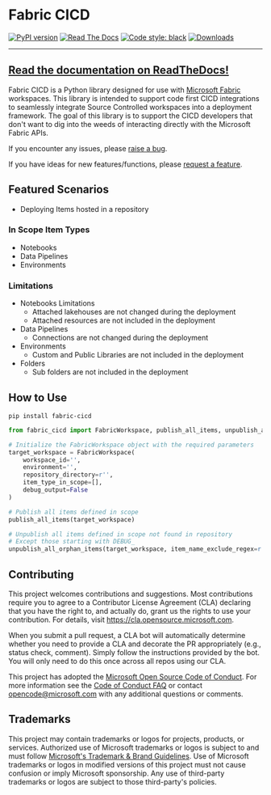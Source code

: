 # Fabric CICD
[![PyPI version](https://badge.fury.io/py/fabric-cicd.svg)](https://badge.fury.io/py/fabric-cicd)
[![Read The Docs](https://readthedocs.org/projects/fabric-cicd/badge/?version=0.1&style=flat)](https://readthedocs.org/projects/fabric-cicd/)
[![Code style: black](https://img.shields.io/badge/code%20style-black-000000.svg)](https://github.com/psf/black)
[![Downloads](https://static.pepy.tech/badge/fabric-cicd)](https://pepy.tech/project/fabric-cicd)

---
[Read the documentation on ReadTheDocs!](https://fabric-cicd.readthedocs.io/en/stable/)
---

Fabric CICD is a Python library designed for use with [Microsoft Fabric](https://learn.microsoft.com/en-us/fabric/) workspaces. This library is intended to support code first CICD integrations to seamlessly integrate Source Controlled workspaces into a deployment framework.  The goal of this library is to support the CICD developers that don't want to dig into the weeds of interacting directly with the Microsoft Fabric APIs.  

If you encounter any issues, please [raise a bug](https://github.com/microsoft/fabric-cicd/issues/new?assignees=&labels=&projects=&template=bug_report.md&title=).

If you have ideas for new features/functions, please [request a feature](https://github.com/microsoft/fabric-cicd/issues/new?assignees=&labels=&projects=&template=feature_request.md&title=).

## Featured Scenarios
- Deploying Items hosted in a repository

### In Scope Item Types
  - Notebooks
  - Data Pipelines
  - Environments
  
### Limitations
  - Notebooks Limitations
    - Attached lakehouses are not changed during the deployment
    - Attached resources are not included in the deployment
  - Data Pipelines
    - Connections are not changed during the deployment
  - Environments
    - Custom and Public Libraries are not included in the deployment
  - Folders
    - Sub folders are not included in the deployment
    
## How to Use
```shell
pip install fabric-cicd
```

```python
from fabric_cicd import FabricWorkspace, publish_all_items, unpublish_all_orphan_items

# Initialize the FabricWorkspace object with the required parameters
target_workspace = FabricWorkspace(
    workspace_id='',
    environment='',
    repository_directory=r'',
    item_type_in_scope=[],
    debug_output=False
)

# Publish all items defined in scope
publish_all_items(target_workspace)

# Unpublish all items defined in scope not found in repository
# Except those starting with DEBUG_
unpublish_all_orphan_items(target_workspace, item_name_exclude_regex=r'^DEBUG.*')
```

## Contributing

This project welcomes contributions and suggestions.  Most contributions require you to agree to a
Contributor License Agreement (CLA) declaring that you have the right to, and actually do, grant us
the rights to use your contribution. For details, visit https://cla.opensource.microsoft.com.

When you submit a pull request, a CLA bot will automatically determine whether you need to provide
a CLA and decorate the PR appropriately (e.g., status check, comment). Simply follow the instructions
provided by the bot. You will only need to do this once across all repos using our CLA.

This project has adopted the [Microsoft Open Source Code of Conduct](https://opensource.microsoft.com/codeofconduct/).
For more information see the [Code of Conduct FAQ](https://opensource.microsoft.com/codeofconduct/faq/) or
contact [opencode@microsoft.com](mailto:opencode@microsoft.com) with any additional questions or comments.

## Trademarks

This project may contain trademarks or logos for projects, products, or services. Authorized use of Microsoft 
trademarks or logos is subject to and must follow 
[Microsoft's Trademark & Brand Guidelines](https://www.microsoft.com/en-us/legal/intellectualproperty/trademarks/usage/general).
Use of Microsoft trademarks or logos in modified versions of this project must not cause confusion or imply Microsoft sponsorship.
Any use of third-party trademarks or logos are subject to those third-party's policies.
